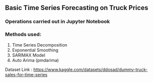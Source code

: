 ## Basic Time Series Forecasting on Truck Prices

### Operations carried out in Jupyter Notebook
### Methods used:
1. Time Series Decomposition
2. Exponential Smoothing
3. SARIMAX Model
4. Auto Arima (pmdarima)


Dataset Link : https://www.kaggle.com/datasets/ddosad/dummy-truck-sales-for-time-series
